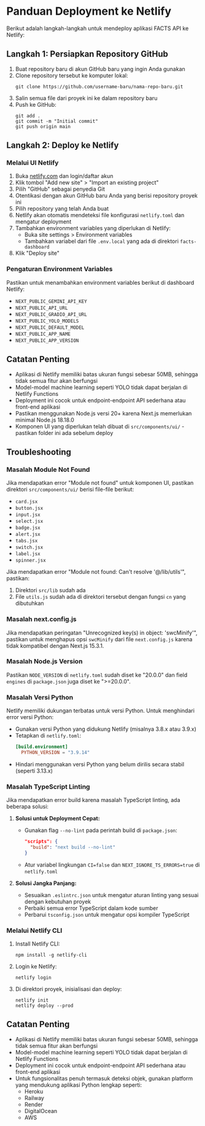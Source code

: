 # Panduan Deployment ke Netlify

Berikut adalah langkah-langkah untuk mendeploy aplikasi FACTS API ke Netlify:

## Langkah 1: Persiapkan Repository GitHub

1. Buat repository baru di akun GitHub baru yang ingin Anda gunakan
2. Clone repository tersebut ke komputer lokal:
   ```
   git clone https://github.com/username-baru/nama-repo-baru.git
   ```
3. Salin semua file dari proyek ini ke dalam repository baru
4. Push ke GitHub:
   ```
   git add .
   git commit -m "Initial commit"
   git push origin main
   ```

## Langkah 2: Deploy ke Netlify

### Melalui UI Netlify

1. Buka [netlify.com](https://netlify.com) dan login/daftar akun
2. Klik tombol "Add new site" > "Import an existing project"
3. Pilih "GitHub" sebagai penyedia Git
4. Otentikasi dengan akun GitHub baru Anda yang berisi repository proyek ini
5. Pilih repository yang telah Anda buat
6. Netlify akan otomatis mendeteksi file konfigurasi `netlify.toml` dan mengatur deployment
7. Tambahkan environment variables yang diperlukan di Netlify:
   - Buka site settings > Environment variables
   - Tambahkan variabel dari file `.env.local` yang ada di direktori `facts-dashboard`
8. Klik "Deploy site"

### Pengaturan Environment Variables

Pastikan untuk menambahkan environment variables berikut di dashboard Netlify:
- `NEXT_PUBLIC_GEMINI_API_KEY` 
- `NEXT_PUBLIC_API_URL`
- `NEXT_PUBLIC_GRADIO_API_URL`
- `NEXT_PUBLIC_YOLO_MODELS`
- `NEXT_PUBLIC_DEFAULT_MODEL`
- `NEXT_PUBLIC_APP_NAME`
- `NEXT_PUBLIC_APP_VERSION`

## Catatan Penting

- Aplikasi di Netlify memiliki batas ukuran fungsi sebesar 50MB, sehingga tidak semua fitur akan berfungsi
- Model-model machine learning seperti YOLO tidak dapat berjalan di Netlify Functions
- Deployment ini cocok untuk endpoint-endpoint API sederhana atau front-end aplikasi
- Pastikan menggunakan Node.js versi 20+ karena Next.js memerlukan minimal Node.js 18.18.0
- Komponen UI yang diperlukan telah dibuat di `src/components/ui/` - pastikan folder ini ada sebelum deploy

## Troubleshooting

### Masalah Module Not Found
Jika mendapatkan error "Module not found" untuk komponen UI, pastikan direktori `src/components/ui/` berisi file-file berikut:
- `card.jsx`
- `button.jsx`
- `input.jsx`
- `select.jsx`
- `badge.jsx`
- `alert.jsx`
- `tabs.jsx`
- `switch.jsx`
- `label.jsx`
- `spinner.jsx`

Jika mendapatkan error "Module not found: Can't resolve '@/lib/utils'", pastikan:
1. Direktori `src/lib` sudah ada
2. File `utils.js` sudah ada di direktori tersebut dengan fungsi `cn` yang dibutuhkan

### Masalah next.config.js
Jika mendapatkan peringatan "Unrecognized key(s) in object: 'swcMinify'", pastikan untuk menghapus opsi `swcMinify` dari file `next.config.js` karena tidak kompatibel dengan Next.js 15.3.1.

### Masalah Node.js Version
Pastikan `NODE_VERSION` di `netlify.toml` sudah diset ke "20.0.0" dan field `engines` di `package.json` juga diset ke ">=20.0.0".

### Masalah Versi Python
Netlify memiliki dukungan terbatas untuk versi Python. Untuk menghindari error versi Python:
- Gunakan versi Python yang didukung Netlify (misalnya 3.8.x atau 3.9.x)
- Tetapkan di `netlify.toml`:
  ```toml
  [build.environment]
    PYTHON_VERSION = "3.9.14"
  ```
- Hindari menggunakan versi Python yang belum dirilis secara stabil (seperti 3.13.x)

### Masalah TypeScript Linting
Jika mendapatkan error build karena masalah TypeScript linting, ada beberapa solusi:

1. **Solusi untuk Deployment Cepat:**
   - Gunakan flag `--no-lint` pada perintah build di `package.json`: 
     ```json
     "scripts": {
       "build": "next build --no-lint"
     }
     ```
   - Atur variabel lingkungan `CI=false` dan `NEXT_IGNORE_TS_ERRORS=true` di `netlify.toml`

2. **Solusi Jangka Panjang:**
   - Sesuaikan `.eslintrc.json` untuk mengatur aturan linting yang sesuai dengan kebutuhan proyek
   - Perbaiki semua error TypeScript dalam kode sumber
   - Perbarui `tsconfig.json` untuk mengatur opsi kompiler TypeScript

### Melalui Netlify CLI

1. Install Netlify CLI:
   ```
   npm install -g netlify-cli
   ```
2. Login ke Netlify:
   ```
   netlify login
   ```
3. Di direktori proyek, inisialisasi dan deploy:
   ```
   netlify init
   netlify deploy --prod
   ```

## Catatan Penting

- Aplikasi di Netlify memiliki batas ukuran fungsi sebesar 50MB, sehingga tidak semua fitur akan berfungsi
- Model-model machine learning seperti YOLO tidak dapat berjalan di Netlify Functions
- Deployment ini cocok untuk endpoint-endpoint API sederhana atau front-end aplikasi
- Untuk fungsionalitas penuh termasuk deteksi objek, gunakan platform yang mendukung aplikasi Python lengkap seperti:
  - Heroku
  - Railway
  - Render
  - DigitalOcean
  - AWS 